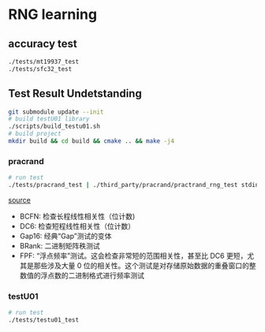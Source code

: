 # RNG learning

## accuracy test

```bash
./tests/mt19937_test
./tests/sfc32_test
```

## Test Result Undetstanding

```bash
git submodule update --init
# build testU01 library
./scripts/build_testu01.sh
# build project
mkdir build && cd build && cmake .. && make -j4
```

### pracrand

```bash
# run test
./tests/pracrand_test | ./third_party/pracrand/practrand_rng_test stdin32
```

[source](https://pracrand.sourceforge.net/Tests_engines.txt)

- BCFN: 检查长程线性相关性（位计数)
- DC6: 检查短程线性相关性（位计数）
- Gap16: 经典“Gap”测试的变体
- BRank: 二进制矩阵秩测试
- FPF: “浮点频率”测试。这会检查非常短的范围相关性，甚至比 DC6 更短，尤其是那些涉及大量 0 位的相关性。这个测试是对存储原始数据的重叠窗口的整数值的浮点数的二进制格式进行频率测试

### testU01

```bash
# run test
./tests/testu01_test
```
